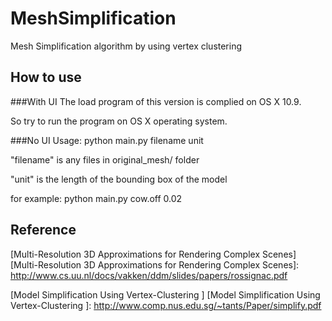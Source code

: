 MeshSimplification
==============

Mesh Simplification algorithm by using vertex clustering

How to use
----------

###With UI
The load program of this version is complied on OS X 10.9. 

So try to run the program on OS X operating system.

###No UI
Usage: python main.py filename unit

"filename" is any files in original_mesh/ folder

"unit" is the length of the bounding box of the model

for example: python main.py cow.off 0.02



Reference
---------

[Multi-Resolution 3D Approximations for Rendering Complex Scenes]
[Multi-Resolution 3D Approximations for Rendering Complex Scenes]: http://www.cs.uu.nl/docs/vakken/ddm/slides/papers/rossignac.pdf

[Model Simplification Using Vertex-Clustering  ]
[Model Simplification Using Vertex-Clustering  ]: http://www.comp.nus.edu.sg/~tants/Paper/simplify.pdf

